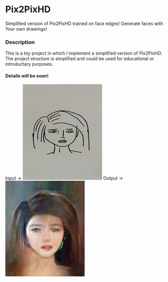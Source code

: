 # Pix2PixHD
Simplified version of Pix2PixHD trained on face edges! Generate faces with Your own drawings!

### Description 
This is a toy project in which I implement a simplified version of Pix2PixHD. The project structure is simplified and could be used for educational or introductary purposes. 
#### Details will be soon!

Input ->
![Alt text](input.jpg?raw=true "Input")
Output -> 
![Alt text](output.jpg?raw=true "Output")
